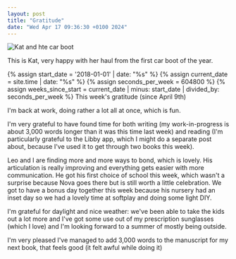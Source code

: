 ```yaml
---
layout: post
title: "Gratitude"
date: "Wed Apr 17 09:36:30 +0100 2024"
---
```

![Kat and hte car boot](/assets/images/katcarboot.png)

This is Kat, very happy with her haul from the first car boot of the year. 

{% assign start_date = '2018-01-01' | date: "%s" %}
{% assign current_date = site.time | date: "%s" %}
{% assign seconds_per_week = 604800 %}
{% assign weeks_since_start = current_date | minus: start_date | divided_by: seconds_per_week %}
This week's gratitude (since April 9th)  

I'm back at work, doing rather a lot all at once, which is fun.  

I'm very grateful to have found time for both writing (my work-in-progress is about 3,000 words longer than it was this time last week) and reading (I'm particularly grateful to the Libby app, which I might do a separate post about, because I've used it to get through two books this week). 

Leo and I are finding more and more ways to bond, which is lovely. His articulation is really improving and everything gets easier with more communication. He got his first choice of school this week, which wasn't a surprise because Nova goes there but is still worth a little celebration. We got to have a bonus day together this week because his nursery had an inset day so we had a lovely time at softplay and doing some light DIY.  

I'm grateful for daylight and nice weather: we've been able to take the kids out a lot more and I've got some use out of my prescription sunglasses (which I love) and I'm looking forward to a summer of mostly being outside. 

I'm very pleased I've managed to add 3,000 words to the manuscript for my next book, that feels good (it felt awful while doing it)  

